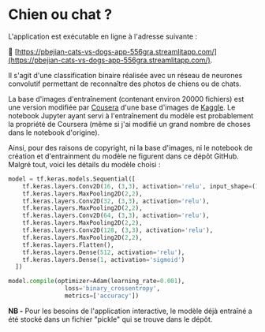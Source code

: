# Chien ou chat ?

L'application est exécutable en ligne à l'adresse suivante :

🚀 [https://pbejian-cats-vs-dogs-app-556gra.streamlitapp.com/](https://pbejian-cats-vs-dogs-app-556gra.streamlitapp.com/).


Il s'agit d'une classification binaire réalisée avec un réseau de neurones 
convolutif permettant de reconnaître des photos de chiens ou de chats.
    
La base d'images d'entraînement (contenant environ 20000 fichiers) est une 
version modifiée par [Cousera](https://www.coursera.org/) d'une base d'images 
de [Kaggle](https://www.kaggle.com/).  Le notebook Jupyter ayant 
servi à l'entraînement du modèle est probablement la propriété de Coursera 
(même si j'ai modifié un grand nombre de choses dans le notebook d'origine). 

Ainsi, pour des raisons de copyright, ni la base d'images, ni le notebook 
de création et d'entrainment du modèle ne figurent dans ce dépôt GitHub. 
Malgré tout, voici les détails du modèle choisi :

```python
model = tf.keras.models.Sequential([ 
    tf.keras.layers.Conv2D(16, (3,3), activation='relu', input_shape=(150, 150, 3)),
    tf.keras.layers.MaxPooling2D(2,2),
    tf.keras.layers.Conv2D(32, (3,3), activation='relu'),
    tf.keras.layers.MaxPooling2D(2,2), 
    tf.keras.layers.Conv2D(64, (3,3), activation='relu'), 
    tf.keras.layers.MaxPooling2D(2,2),
    tf.keras.layers.Conv2D(128, (3,3), activation='relu'), 
    tf.keras.layers.MaxPooling2D(2,2),            
    tf.keras.layers.Flatten(), 
    tf.keras.layers.Dense(512, activation='relu'), 
    tf.keras.layers.Dense(1, activation='sigmoid')  
  ])

model.compile(optimizer=Adam(learning_rate=0.001),
                loss='binary_crossentropy',
                metrics=['accuracy']) 
```

**NB -** Pour les besoins de l'application interactive, le modèle déjà entraîné a été 
stocké dans un fichier "pickle" qui se trouve dans le dépôt.